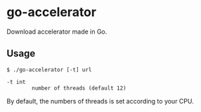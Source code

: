 # go-accelerator

Download accelerator made in Go.

## Usage

```console
$ ./go-accelerator [-t] url

-t int
        number of threads (default 12)
```

By default, the numbers of threads is set according to your CPU.
